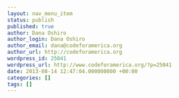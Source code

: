 ```yaml
---
layout: nav_menu_item
status: publish
published: true
author: Dana Oshiro
author_login: Dana Oshiro
author_email: dana@codeforamerica.org
author_url: http://codeforamerica.org
wordpress_id: 25041
wordpress_url: http://www.codeforamerica.org/?p=25041
date: 2013-08-14 12:47:04.000000000 +00:00
categories: []
tags: []
---
```

 
